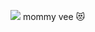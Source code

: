 ![](https://i.pinimg.com/736x/9a/06/14/9a06146f42743c19ba2ef5c2ba4ca61d.jpg)
                             mommy vee 😻
